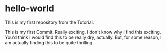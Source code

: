# hello-world
This is my first repository from the Tutorial.

This is my first Commit.  Really exciting.  I don't know why I find this exciting.  You'd think I would find this to be really dry, actually.  But, for some reason, I am actually finding this to be quite thrilling.  
